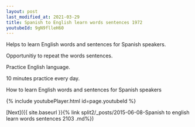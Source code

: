 ```yaml
---
layout: post
last_modified_at: 2021-03-29
title: Spanish to English learn words sentences 1972 
youtubeId: 9gN9flleH60
---
```

 
 
Helps to learn English words and sentences for Spanish speakers.

Opportunitiy to repeat the words sentences. 

Practice English language. 
 
10 minutes practice every day. 
 
How to learn English words and sentences for Spanish speakers 
 
{% include youtubePlayer.html id=page.youtubeId %}
 
 
[Next]({{ site.baseurl }}{% link  split2/_posts/2015-06-08-Spanish to english learn words sentences 2103 .md%})
 
